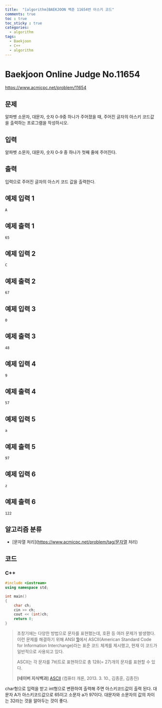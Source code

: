 ```yaml
---
title:  "[algorithm]BAEKJOON 백준 11654번 아스키 코드"
comments: true
toc : true
toc_sticky : true
categories:
  - algorithm
tags:
  - Baekjoon
  - C++
  - algorithm
---
```


# Baekjoon Online Judge No.11654

<https://www.acmicpc.net/problem/11654>

## 문제

알파벳 소문자, 대문자, 숫자 0-9중 하나가 주어졌을 때, 주어진 글자의 아스키 코드값을 출력하는 프로그램을 작성하시오.

## 입력

알파벳 소문자, 대문자, 숫자 0-9 중 하나가 첫째 줄에 주어진다.

## 출력

입력으로 주어진 글자의 아스키 코드 값을 출력한다.

## 예제 입력 1 

```
A
```

## 예제 출력 1 

```
65
```

## 예제 입력 2 

```
C
```

## 예제 출력 2 

```
67
```

## 예제 입력 3 

```
0
```

## 예제 출력 3 

```
48
```

## 예제 입력 4 

```
9
```

## 예제 출력 4 

```
57
```

## 예제 입력 5 

```
a
```

## 예제 출력 5 

```
97
```

## 예제 입력 6 

```
z
```

## 예제 출력 6 

```
122
```

## 알고리즘 분류

- [문자열 처리](https://www.acmicpc.net/problem/tag/문자열 처리)

## 코드	

### C++

```c++
#include <iostream>
using namespace std;

int main()
{
	char ch;
	cin >> ch;
	cout << (int)ch;
	return 0;
}
```

> 초창기에는 다양한 방법으로 문자를 표현했는데, 호환 등 여러 문제가 발생했다. 이런 문제를 해결하기 위해 ANSI [1)](https://terms.naver.com/entry.nhn?docId=2270339&cid=51173&categoryId=51173#footNote1)에서 ASCII(American Standard Code for Information Interchange)라는 표준 코드 체계를 제시했고, 현재 이 코드가 일반적으로 사용되고 있다.
>
> ASCII는 각 문자를 7비트로 표현하므로 총 128(= 27)개의 문자를 표현할 수 있다.
>
> **[네이버 지식백과]** [ASCII](https://terms.naver.com/entry.nhn?docId=2270339) (컴퓨터 개론, 2013. 3. 10., 김종훈, 김종진)

char형으로 입력을 받고 int형으로 변환하여 출력해 주면 아스키코드값이 출력 된다. 대문자 A가 아스키코드값으로 65이고 소문자 a가 97이다. 대문자와 소문자의 값의 차이는 32라는 것을 알아두는 것이 좋다. 